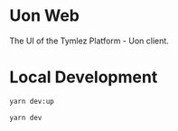 # Uon Web

The UI of the Tymlez Platform - Uon client.

# Local Development

```sh
yarn dev:up

yarn dev
```
